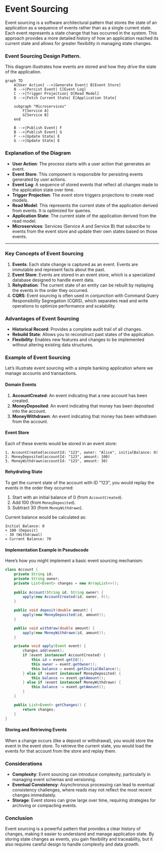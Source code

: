 # Event Sourcing

Event sourcing is a software architectural pattern that stores the state of an application as a sequence of events rather than as a single current state. Each event represents a state change that has occurred in the system. This approach provides a more detailed history of how an application reached its current state and allows for greater flexibility in managing state changes.

### Event Sourcing Design Pattern. 

This diagram illustrates how events are stored and how they drive the state of the application.

```mermaid
graph TD
    A[User Action] -->|Generate Event| B[Event Store]
    B -->|Persist Event| C[Event Log]
    C -->|Trigger Projection| D[Read Model]
    D -->|Fetch Current State| E[Application State]

    subgraph "Microservices"
        F[Service A]
        G[Service B]
    end

    B -->|Publish Event| F
    B -->|Publish Event| G
    F -->|Update State| E
    G -->|Update State| E
```

### Explanation of the Diagram

- **User Action**: The process starts with a user action that generates an event.
- **Event Store**: This component is responsible for persisting events generated by user actions.
- **Event Log**: A sequence of stored events that reflect all changes made to the application state over time.
- **Trigger Projection**: The event store triggers projections to create read models.
- **Read Model**: This represents the current state of the application derived from events. It is optimized for queries.
- **Application State**: The current state of the application derived from the read model.
- **Microservices**: Services (Service A and Service B) that subscribe to events from the event store and update their own states based on those events.

---

### Key Concepts of Event Sourcing

1. **Events**: Each state change is captured as an event. Events are immutable and represent facts about the past.
2. **Event Store**: Events are stored in an event store, which is a specialized database designed to handle event data.
3. **Rehydration**: The current state of an entity can be rebuilt by replaying the events in the order they occurred.
4. **CQRS**: Event sourcing is often used in conjunction with Command Query Responsibility Segregation (CQRS), which separates read and write operations to optimize performance and scalability.

### Advantages of Event Sourcing

- **Historical Record**: Provides a complete audit trail of all changes.
- **Rebuild State**: Allows you to reconstruct past states of the application.
- **Flexibility**: Enables new features and changes to be implemented without altering existing data structures.

### Example of Event Sourcing

Let’s illustrate event sourcing with a simple banking application where we manage accounts and transactions.

#### Domain Events

1. **AccountCreated**: An event indicating that a new account has been created.
2. **MoneyDeposited**: An event indicating that money has been deposited into the account.
3. **MoneyWithdrawn**: An event indicating that money has been withdrawn from the account.

#### Event Store

Each of these events would be stored in an event store:

```plaintext
1. AccountCreated(accountId: "123", owner: "Alice", initialBalance: 0)
2. MoneyDeposited(accountId: "123", amount: 100)
3. MoneyWithdrawn(accountId: "123", amount: 30)
```

#### Rehydrating State

To get the current state of the account with ID "123", you would replay the events in the order they occurred:

1. Start with an initial balance of 0 (from `AccountCreated`).
2. Add 100 (from `MoneyDeposited`).
3. Subtract 30 (from `MoneyWithdrawn`).

Current balance would be calculated as:

```plaintext
Initial Balance: 0
+ 100 (Deposit)
- 30 (Withdrawal)
= Current Balance: 70
```

#### Implementation Example in Pseudocode

Here’s how you might implement a basic event sourcing mechanism:

```java
class Account {
    private String id;
    private String owner;
    private List<Event> changes = new ArrayList<>();
    
    public Account(String id, String owner) {
        apply(new AccountCreated(id, owner, 0));
    }

    public void deposit(double amount) {
        apply(new MoneyDeposited(id, amount));
    }

    public void withdraw(double amount) {
        apply(new MoneyWithdrawn(id, amount));
    }

    private void apply(Event event) {
        changes.add(event);
        if (event instanceof AccountCreated) {
            this.id = event.getId();
            this.owner = event.getOwner();
            this.balance = event.getInitialBalance();
        } else if (event instanceof MoneyDeposited) {
            this.balance += event.getAmount();
        } else if (event instanceof MoneyWithdrawn) {
            this.balance -= event.getAmount();
        }
    }

    public List<Event> getChanges() {
        return changes;
    }
}
```

#### Storing and Retrieving Events

When a change occurs (like a deposit or withdrawal), you would store the event in the event store. To retrieve the current state, you would load the events for that account from the store and replay them.

### Considerations

- **Complexity**: Event sourcing can introduce complexity, particularly in managing event schemas and versioning.
- **Eventual Consistency**: Asynchronous processing can lead to eventual consistency challenges, where reads may not reflect the most recent changes immediately.
- **Storage**: Event stores can grow large over time, requiring strategies for archiving or compacting events.

### Conclusion

Event sourcing is a powerful pattern that provides a clear history of changes, making it easier to understand and manage application state. By storing state changes as events, you gain flexibility and traceability, but it also requires careful design to handle complexity and data growth.
